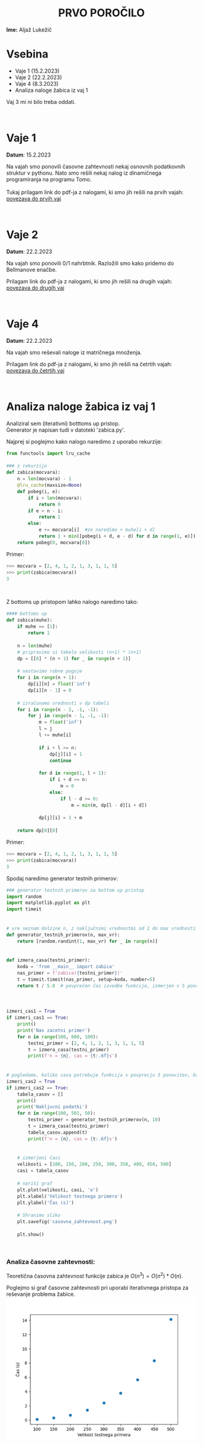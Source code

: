 <h1 align="center"> PRVO POROČILO </h1>

**Ime:** Aljaž Lukežič

# Vsebina
* Vaje 1 (15.2.2023)
* Vaje 2 (22.2.2023)
* Vaje 4 (8.3.2023)
* Analiza naloge žabica iz vaj 1

Vaj 3 mi ni bilo treba oddati.

<br>

# Vaje 1
**Datum**: 15.2.2023

Na vajah smo ponovili časovne zahtevnosti nekaj osnovnih podatkovnih struktur v pythonu. Nato smo rešili nekaj nalog iz dinamičnega programiranja na programu Tomo. <br>
<br>
Tukaj prilagam link do pdf-ja z nalogami, ki smo jih rešili na prvih vajah: [povezava do prvih vaj](../Datoteke/Vaje1/vaje1.pdf)

<br>

# Vaje 2
**Datum**: 22.2.2023

Na vajah smo ponovili 0/1 nahrbtnik. Razložili smo kako pridemo do Bellmanove enačbe.

Prilagam link do pdf-ja z nalogami, ki smo jih rešili na drugih vajah: [povezava do drugih vaj](../Datoteke/Vaje2/vaje2.pdf) 

<br>

# Vaje 4
**Datum**: 22.2.2023

Na vajah smo reševali naloge iz matričnega množenja.

Prilagam link do pdf-ja z nalogami, ki smo jih rešili na četrtih vajah: [povezava do četrtih vaj](../Datoteke/Vaje4/vaje4.pdf) 

<br>

# Analiza naloge žabica iz vaj 1

Analiziral sem (iterativni) botttoms up pristop. <br>
Generator je napisan tudi v datoteki 'zabica.py'.<br>

Najprej si poglejmo kako nalogo naredimo z uporabo rekurzije: 
```python
from functools import lru_cache

### z rekurzijo
def zabica(mocvara):
    n = len(mocvara) - 1
    @lru_cache(maxsize=None)
    def pobeg(i, e):
        if i > len(mocvara):
            return 0
        if e > n - i:
            return 1
        else:
            e += mocvara[i]  #ze naredimo + muhe[i + d]
            return 1 + min([pobeg(i + d, e - d) for d in range(1, e)])           
    return pobeg(0, mocvara[0])
```

Primer:
```python
>>> mocvara = [2, 4, 1, 2, 1, 3, 1, 1, 5]
>>> print(zabica(mocvara))
3
```
<br>

Z bottoms up pristopom lahko nalogo naredimo tako:
```python
#### bottoms up
def zabica(muhe):
    if muhe == [1]:
        return 1
    
    n = len(muhe)
    # pripravimo si tabelo velikosti (n+1) * (n+1)
    dp = [[0] * (n + 1) for _ in range(n + 1)]

    # nastavimo robne pogoje
    for i in range(n + 1):
        dp[i][n] = float('inf')
        dp[i][n - 1] = 0

    # izračunamo vrednosti v dp tabeli
    for i in range(n - 2, -1, -1):
        for j in range(n - 1, -1, -1):
            m = float('inf')
            l = j
            l += muhe[i]

            if i + l >= n:
                dp[j][i] = 1
                continue

            for d in range(1, l + 1):
                if i + d >= n:
                    m = 0
                else:
                    if l - d >= 0:
                        m = min(m, dp[l - d][i + d])

            dp[j][i] = 1 + m

    return dp[0][0]
```

Primer:
```python
>>> mocvara = [2, 4, 1, 2, 1, 3, 1, 1, 5]
>>> print(zabica(mocvara))
3
```


Spodaj naredimo generator testnih primerov:
```python
### generator testnih primerov za bottom up pristop
import random
import matplotlib.pyplot as plt
import timeit


# vre seznam dolzine n, z naključnimi vrednostmi od 1 do max vrednosti.
def generator_testnih_primerov(n, max_vr):
    return [random.randint(1, max_vr) for _ in range(n)]


def izmera_casa(testni_primer):
    koda = 'from __main__ import zabica'
    nas_primer = f'zabica({testni_primer})'
    t = timeit.timeit(nas_primer, setup=koda, number=5)
    return t / 5.0  # povprečen čas izvedbe funkcije, izmerjen v 5 ponovitvah



izmeri_cas1 = True
if izmeri_cas1 == True:
    print()
    print('Nas zacetni primer')
    for n in range(100, 600, 100):
        testni_primer = [2, 4, 1, 2, 1, 3, 1, 1, 5]
        t = izmera_casa(testni_primer)
        print(f'n = {n}, cas = {t:.6f}s')


# pogledamo, koliko casa potrebuje funkcija v povprecju 5 ponovitev, ko je n = 100, 200, 300, 400 in 500
izmeri_cas2 = True
if izmeri_cas2 == True:
    tabela_casov = []
    print()
    print('Nakljucni podatki')
    for n in range(100, 501, 50):
        testni_primer = generator_testnih_primerov(n, 10)
        t = izmera_casa(testni_primer)
        tabela_casov.append(t)
        print(f'n = {n}, cas = {t:.6f}s')
  

    # izmerjeni časi
    velikosti = [100, 150, 200, 250, 300, 350, 400, 450, 500]
    casi = tabela_casov

    # nariši graf
    plt.plot(velikosti, casi, 'o')
    plt.xlabel('Velikost testnega primera')
    plt.ylabel('Čas (s)')
    
    # Shranimo sliko 
    plt.savefig('casovna_zahtevnost.png')

    plt.show()
```

<br>

### Analiza časovne zahtevnosti: 
Teoretična časovna zahtevnost funkcije zabica je $O(n^3) = O(n^2) * O(n)$. 

Poglejmo si graf časovne zahtevnosti pri uporabi iterativnega pristopa za reševanje problema žabice.
![Žabica ČZ](casovna_zahtevnost_zabica.png)
